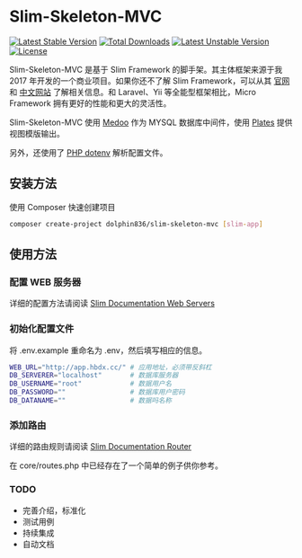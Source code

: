 # Slim-Skeleton-MVC

[![Latest Stable Version](https://poser.pugx.org/dolphin836/slim-skeleton-mvc/v/stable)](https://packagist.org/packages/dolphin836/slim-skeleton-mvc)
[![Total Downloads](https://poser.pugx.org/dolphin836/slim-skeleton-mvc/downloads)](https://packagist.org/packages/dolphin836/slim-skeleton-mvc)
[![Latest Unstable Version](https://poser.pugx.org/dolphin836/slim-skeleton-mvc/v/unstable)](https://packagist.org/packages/dolphin836/slim-skeleton-mvc)
[![License](https://poser.pugx.org/dolphin836/slim-skeleton-mvc/license)](https://packagist.org/packages/dolphin836/slim-skeleton-mvc)

Slim-Skeleton-MVC 是基于 Slim Framework 的脚手架。其主体框架来源于我 2017 年开发的一个商业项目。如果你还不了解 Slim Framework，可以从其 [官网](https://www.slimframework.com/) 和 [中文网站](http://www.slimphp.net/) 了解相关信息。和 Laravel、Yii 等全能型框架相比，Micro Framework 拥有更好的性能和更大的灵活性。

Slim-Skeleton-MVC 使用 [Medoo](https://github.com/catfan/Medoo/) 作为 MYSQL 数据库中间件，使用 [Plates](https://github.com/thephpleague/plates) 提供视图模版输出。

另外，还使用了 [PHP dotenv](https://github.com/vlucas/phpdotenv) 解析配置文件。

## 安装方法

使用 Composer 快速创建项目

```bash
composer create-project dolphin836/slim-skeleton-mvc [slim-app]
```

## 使用方法

### 配置 WEB 服务器

详细的配置方法请阅读 [Slim Documentation Web Servers](https://www.slimframework.com/docs/start/web-servers.html)

### 初始化配置文件

将 .env.example 重命名为 .env，然后填写相应的信息。

```bash
WEB_URL="http://app.hbdx.cc/" # 应用地址，必须带反斜杠
DB_SERVERER="localhost"       # 数据库服务器
DB_USERNAME="root"            # 数据用户名
DB_PASSWORD=""                # 数据库用户密码
DB_DATANAME=""                # 数据吗名称
```

### 添加路由

详细的路由规则请阅读 [Slim Documentation Router](https://www.slimframework.com/docs/objects/router.html)

在 core/routes.php 中已经存在了一个简单的例子供你参考。

### TODO

- 完善介绍，标准化
- 测试用例
- 持续集成
- 自动文档
